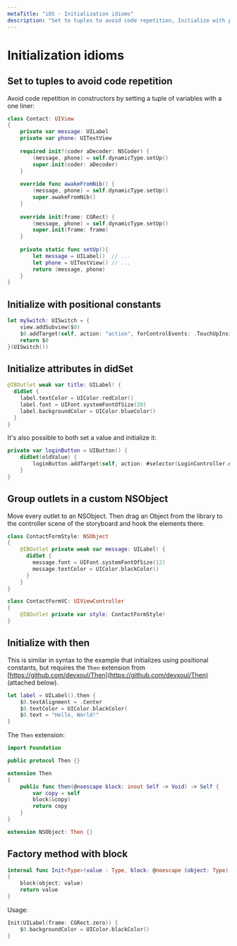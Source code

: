 ```yaml
---
metaTitle: "iOS - Initialization idioms"
description: "Set to tuples to avoid code repetition, Initialize with positional constants, Initialize attributes in didSet, Group outlets in a custom NSObject, Initialize with then, Factory method with block"
---
```


# Initialization idioms



## Set to tuples to avoid code repetition


Avoid code repetition in constructors by setting a tuple of variables with a one liner:

```swift
class Contact: UIView
{
    private var message: UILabel
    private var phone: UITextView
    
    required init?(coder aDecoder: NSCoder) {
        (message, phone) = self.dynamicType.setUp()
        super.init(coder: aDecoder)
    }
    
    override func awakeFromNib() {
        (message, phone) = self.dynamicType.setUp()
        super.awakeFromNib()
    }
    
    override init(frame: CGRect) {
        (message, phone) = self.dynamicType.setUp()
        super.init(frame: frame)
    }
    
    private static func setUp(){
        let message = UILabel()  // ...
        let phone = UITextView() // ...
        return (message, phone)
    }
}

```



## Initialize with positional constants


```swift
let mySwitch: UISwitch = {
    view.addSubview($0)
    $0.addTarget(self, action: "action", forControlEvents: .TouchUpInside)
    return $0
}(UISwitch())

```



## Initialize attributes in didSet


```swift
@IBOutlet weak var title: UILabel! {
  didSet {
    label.textColor = UIColor.redColor()
    label.font = UIFont.systemFontOfSize(20)
    label.backgroundColor = UIColor.blueColor()
  }
}

```

It's also possible to both set a value and initialize it:

```swift
private var loginButton = UIButton() {
    didSet(oldValue) {
        loginButton.addTarget(self, action: #selector(LoginController.didClickLogin), forControlEvents: .TouchUpInside)
    }
}

```



## Group outlets in a custom NSObject


Move every outlet to an NSObject. Then drag an Object from the library to the controller scene of the storyboard and hook the elements there.

```swift
class ContactFormStyle: NSObject 
{
    @IBOutlet private weak var message: UILabel! {
      didSet {
        message.font = UIFont.systemFontOfSize(12)
        message.textColor = UIColor.blackColor()
      }
    }
}

class ContactFormVC: UIViewController 
{
    @IBOutlet private var style: ContactFormStyle!
}

```



## Initialize with then


This is similar in syntax to the example that initializes using positional constants, but requires the `Then` extension from [https://github.com/devxoul/Then](https://github.com/devxoul/Then) (attached below).

```swift
let label = UILabel().then {
    $0.textAlignment = .Center
    $0.textColor = UIColor.blackColor(
    $0.text = "Hello, World!"
}

```

The `Then` extension:

```swift
import Foundation

public protocol Then {}

extension Then 
{
    public func then(@noescape block: inout Self -> Void) -> Self {
        var copy = self
        block(&copy)
        return copy
    }
}

extension NSObject: Then {}

```



## Factory method with block


```swift
internal func Init<Type>(value : Type, block: @noescape (object: Type) -> Void) -> Type
{
    block(object: value)
    return value
}

```

Usage:

```swift
Init(UILabel(frame: CGRect.zero)) {
    $0.backgroundColor = UIColor.blackColor()
}

```

